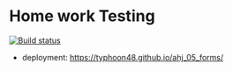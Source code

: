 # Home work Testing

[![Build status](https://ci.appveyor.com/api/projects/status/qpjr1lgcmgiyms32?svg=true)](https://ci.appveyor.com/project/TyphooN48/ahj-05-forms)

- deployment: https://typhoon48.github.io/ahj_05_forms/
